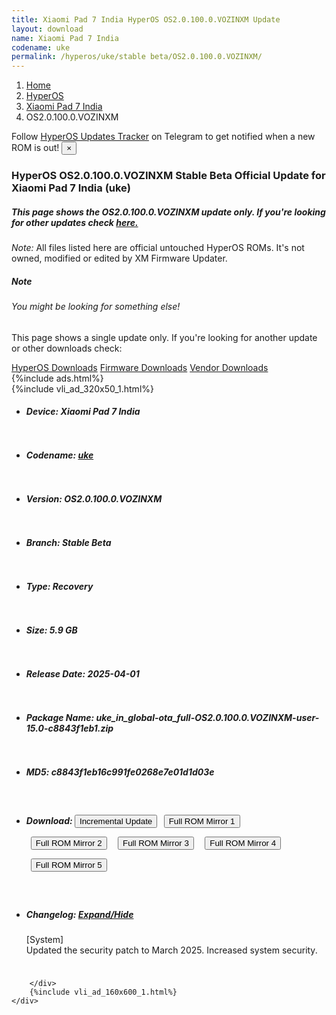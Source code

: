 ```yaml
---
title: Xiaomi Pad 7 India HyperOS OS2.0.100.0.VOZINXM Update
layout: download
name: Xiaomi Pad 7 India
codename: uke
permalink: /hyperos/uke/stable beta/OS2.0.100.0.VOZINXM/
---
```

<nav aria-label="breadcrumb">
    <ol class="breadcrumb">
        <li class="breadcrumb-item"><a href="/">Home</a></li>
        <li class="breadcrumb-item"><a href="/hyperos/">HyperOS</a></li>
        <li class="breadcrumb-item"><a href="/hyperos/uke/">Xiaomi Pad 7 India</a></li>
        <li class="breadcrumb-item active" aria-current="page">OS2.0.100.0.VOZINXM</li>
    </ol>
</nav>
<div class="alert alert-primary alert-dismissible fade show" role="alert">
    Follow <a href="https://t.me/MIUIUpdatesTracker" class="alert-link">HyperOS Updates Tracker</a> on Telegram to get
    notified when a new ROM is out!
    <button type="button" class="close" data-dismiss="alert" aria-label="Close">
        <span aria-hidden="true">&times;</span>
    </button>
</div>
<div class="col-12 mx-auto">
    <h3 class="title bg-light p-2 rounded">HyperOS OS2.0.100.0.VOZINXM Stable Beta Official Update for Xiaomi Pad 7 India (uke)</h3>
    <h5>This page shows the OS2.0.100.0.VOZINXM update only. If you're looking for other updates check
        <a href="/hyperos/uke/">here.</a></h5>
    <p><i>Note: </i>All files listed here are official untouched HyperOS ROMs.
        It's not owned, modified or edited by XM Firmware Updater.</p>
    <div class="card">
        <div class="card-body">
            <h5 class="card-title">Note</h5>
            <h6 class="card-subtitle mb-2 text-muted">You might be looking for something else!</h6>
            <p class="card-text">This page shows a single update only.
                If you're looking for another update or other downloads check:</p>
            <a href="/hyperos/" class="card-link">HyperOS Downloads</a>
            <a href="/firmware/" class="card-link">Firmware Downloads</a>
            <a href="/vendor/" class="card-link">Vendor Downloads</a>
        </div>
    </div>
    {%include ads.html%}
    <div class="row justify-content-center">
        <div class="col-10" id="downloads">
                    <div class="card card-body">
            {%include vli_ad_320x50_1.html%}
            <ul class="list-unstyled">
                <li style="padding-bottom: 10px;">
                    <h5><b>Device: </b>Xiaomi Pad 7 India</h5>
                </li>
                <li style="padding-bottom: 10px;">
                    <h5><b>Codename: </b> <a href="/hyperos/uke/" target="_blank">uke</a> </h5>
                </li>
                <li style="padding-bottom: 10px;">
                    <h5><b>Version: </b>OS2.0.100.0.VOZINXM</h5>
                </li>
                <li style="padding-bottom: 10px;">
                    <h5><b>Branch: </b>Stable Beta</h5>
                </li>
                <li style="padding-bottom: 10px;">
                    <h5><b>Type: </b>Recovery</h5>
                </li>
                <li style="padding-bottom: 10px;">
                    <h5><b>Size: </b>5.9 GB</h5>
                </li>
                <li style="padding-bottom: 10px;">
                    <h5><b>Release Date: </b>2025-04-01</h5>
                </li>
                <li style="padding-bottom: 10px;">
                    <h5><b>Package Name: </b><span id="filename" class="text-dark">uke_in_global-ota_full-OS2.0.100.0.VOZINXM-user-15.0-c8843f1eb1.zip</span></h5>
                </li>
                <li style="padding-bottom: 10px;">
                    <h5><b>MD5: </b><span id="md5" class="text-muted">c8843f1eb16c991fe0268e7e01d1d03e</span></h5>
                </li>
                <li style="padding-bottom: 10px;">
                    <h5><b>Download: </b><button type="button" id="incremental_download" class="btn btn-warning" onclick="window.open('https://bigota.d.miui.com/OS2.0.100.0.VOZINXM/uke_in_global-ota_incremental-OS2.0.9.0.VOZINXM-OS2.0.100.0.VOZINXM-user-15.0-4e1f6da687.zip', '_blank');"><i class="fa fa-download"></i> Incremental Update</button> <button type="button" id="download" class="btn btn-primary" style="margin: 7px;" onclick="window.open('https://cdnorg.d.miui.com/OS2.0.100.0.VOZINXM/uke_in_global-ota_full-OS2.0.100.0.VOZINXM-user-15.0-c8843f1eb1.zip', '_blank');"><i class="fa fa-download"></i> Full ROM Mirror 1</button> <button type="button" id="download" class="btn btn-primary" style="margin: 7px;" onclick="window.open('https://bkt-sgp-miui-ota-update-alisgp.oss-ap-southeast-1.aliyuncs.com/OS2.0.100.0.VOZINXM/uke_in_global-ota_full-OS2.0.100.0.VOZINXM-user-15.0-c8843f1eb1.zip', '_blank');"><i class="fa fa-download"></i> Full ROM Mirror 2</button> <button type="button" id="download" class="btn btn-primary" style="margin: 7px;" onclick="window.open('https://bn.d.miui.com/OS2.0.100.0.VOZINXM/uke_in_global-ota_full-OS2.0.100.0.VOZINXM-user-15.0-c8843f1eb1.zip', '_blank');"><i class="fa fa-download"></i> Full ROM Mirror 3</button> <button type="button" id="download" class="btn btn-primary" style="margin: 7px;" onclick="window.open('https://bigota.d.miui.com/OS2.0.100.0.VOZINXM/uke_in_global-ota_full-OS2.0.100.0.VOZINXM-user-15.0-c8843f1eb1.zip', '_blank');"><i class="fa fa-download"></i> Full ROM Mirror 4</button> <button type="button" id="download" class="btn btn-primary" style="margin: 7px;" onclick="window.open('https://hugeota.d.miui.com/OS2.0.100.0.VOZINXM/uke_in_global-ota_full-OS2.0.100.0.VOZINXM-user-15.0-c8843f1eb1.zip', '_blank');"><i class="fa fa-download"></i> Full ROM Mirror 5</button></h5>
                </li>
                <li style="padding-bottom: 10px;">
                    <h5><b>Changelog: </b><a href="#uke_1_changelog" data-toggle="collapse" role="button"
                            aria-expanded="false" aria-controls="uke_1_changelog"> <i class="fa fa-arrow-down"
                                aria-hidden="true"></i> Expand/Hide</a></h5>
                    <div class="collapse" id="uke_1_changelog">
                        <p id="changelog_text">[System]<br>Updated the security patch to March 2025. Increased system security.</p>
                    </div>
                </li>
            </ul>
        </div>

        </div>
        {%include vli_ad_160x600_1.html%}
    </div>
</div>
